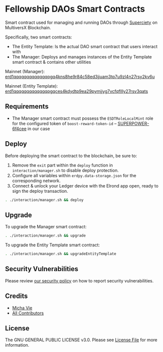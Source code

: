# Fellowship DAOs Smart Contracts

Smart contract used for managing and running DAOs through [Superciety](https://superciety.com) on MultiversX Blockchain.

Specifically, two smart contracts:

- The Entity Template: Is the actual DAO smart contract that users interact with
- The Manager: Deploys and manages instances of the Entity Template smart contract & contains other utilities

Mainnet (Manager): [erd1qqqqqqqqqqqqqpgq4kns8he9r84c58ed3jjuam3tp7u9zl4n27rsy2kv6u](https://explorer.elrond.com/accounts/erd1qqqqqqqqqqqqqpgq4kns8he9r84c58ed3jjuam3tp7u9zl4n27rsy2kv6u)

Mainnet (Entity Template): [erd1qqqqqqqqqqqqqpgqces4kdydtp9ea29pymjjyg7vcfqfllly27rsv3qats](https://explorer.elrond.com/accounts/erd1qqqqqqqqqqqqqpgqces4kdydtp9ea29pymjjyg7vcfqfllly27rsv3qats)

## Requirements

- The Manager smart contract must possess the `ESDTRoleLocalMint` role for the configured token of `boost-reward-token-id` – [SUPERPOWER-6f4cee](https://explorer.elrond.com/tokens/SUPERPOWER-6f4cee) in our case

## Deploy

Before deploying the smart contract to the blockchain, be sure to:

1. Remove the `exit` part within the `deploy` function in `interaction/manager.sh` to disable deploy protection.
2. Configure all variables within `erdpy.data-storage.json` for the corresponding network.
3. Connect & unlock your Ledger device with the Elrond app open, ready to sign the deploy transaction.

```bash
. ./interaction/manager.sh && deploy
```

## Upgrade

To upgrade the Manager smart contract:

```bash
. ./interaction/manager.sh && upgrade
```

To upgrade the Entity Template smart contract:

```bash
. ./interaction/manager.sh && upgradeEntityTemplate
```

## Security Vulnerabilities

Please review [our security policy](../../security/policy) on how to report security vulnerabilities.

## Credits

- [Micha Vie](https://github.com/michavie)
- [All Contributors](../../contributors)

## License

The GNU GENERAL PUBLIC LICENSE v3.0. Please see [License File](LICENSE) for more information.
